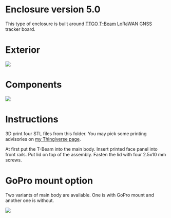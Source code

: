 # Enclosure version 5.0

This type of enclosure is built around [TTGO T-Beam](https://www.aliexpress.com/store/product/TTGO-T-Beam-ESP32-Wi-Fi-Bluetooth-ESP-32-gps-NEO/2090076_32875743018.html) LoRaWAN GNSS tracker board.

# Exterior

![](https://github.com/lyusupov/SoftRF/raw/master/documents/images/SoftRF-Case-v5-Exterior.jpg)

# Components

![](https://github.com/lyusupov/SoftRF/raw/master/documents/images/SoftRF-Case-v5-Components.jpg)

# Instructions

3D print four STL files from this folder. You may pick some printing advisories on [my Thingiverse page](http://www.thingiverse.com/thing:2075683).

At first put the T-Beam into the main body. Insert printed face panel into front rails. Put lid on top of the assembly. Fasten the lid with four 2.5x10 mm screws.

# GoPro mount option

Two variants of main body are available. One is with GoPro mount and another one is without.

![](https://github.com/lyusupov/SoftRF/raw/master/documents/images/SoftRF-Case-v5-Exterior-GoPro.jpg)
